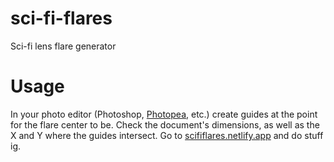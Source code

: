 # sci-fi-flares
Sci-fi lens flare generator

# Usage
In your photo editor (Photoshop, <a href="https://photopea.com">Photopea</a>, etc.) create guides at the point for the flare center to be. Check the document's dimensions, as well as the X and Y where the guides intersect. Go to <a href="https://scififlares.netlify.app">scififlares.netlify.app</a> and do stuff ig.
